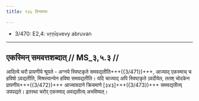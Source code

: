 ```yaml
---
title: १३६ टिप्पणयः

---
```

- 3/470: E2,4: vṛṇīṣvevy abruvan

____________________________________________


## एकस्मिन् समवत्तशब्दात् // MS_३,५.३ //

आदित्ये चरौ प्रायणीये श्रूयते - अग्नये स्विष्टकृते समवद्यतीति+++({3/471})+++, आज्याद् एकस्माच् च हविषो ऽवद्यतीति, मिश्रस्यान्येन हविषा समवद्यतीति। यदि चाज्याद् अपि स्विष्टकृते ऽवदीयेत, ततश् चोदकेन प्रापणीय+++({3/472})+++ आज्यावदाने क्रियमाणे [३४३]+++({3/473})+++ समवद्यतीत्य् उपपद्यते। इतरथा चरोर् एकस्माद् अवद्यतीत्य् अभविष्यत्।